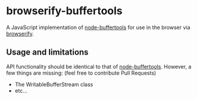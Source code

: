 # browserify-buffertools #

A JavaScript implementation of [node-buffertools](https://github.com/bnoordhuis/node-buffertools) for use in the browser via [browserify](http://browserify.org/).

## Usage and limitations
API functionality should be identical to that of [node-buffertools](https://github.com/bnoordhuis/node-buffertools). However, a few things are missing: (feel free to contribute Pull Requests)
* The WritableBufferStream class
* etc...


